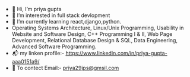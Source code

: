 - 👋 Hi, I’m priya gupta
- 👀 I’m interested in full stack devlopment
- 🌱 I’m currently learning react,django,python.
- Operating Systems Architecture, Linux/Unix Programming, Usability in Website and Software Design, C++ Programming I & II, Web Page Development, Relational Database Design & SQL, Data Engineering, Advanced Software Programming.
- 📬 my linken profile:-  https://www.linkedin.com/in/priya-gupta-aaa0151a9/ 
- 📩 To contect Email:- priya29jps@gmsil.com 


<!---
priya29jps/priya29jps is a ✨ special ✨ repository because its `README.md` (this file) appears on your GitHub profile.
You can click the Preview link to take a look at your changes.
--->
